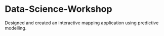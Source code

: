 # Data-Science-Workshop
Designed and created an interactive mapping application using predictive modelling.
